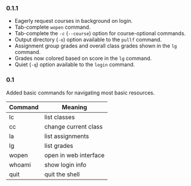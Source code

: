 ### 0.1.1

* Eagerly request courses in background on login.
* Tab-complete `wopen` command.
* Tab-complete the `-c` (`--course`) option for course-optional commands.
* Output directory (`-o`) option available to the `pullf` command.
* Assignment group grades and overall class grades shown in the `lg` command.
* Grades now colored based on score in the `lg` command.
* Quiet (`-q`) option available to the `login` command.

### 0.1

Added basic commands for navigating most basic resources.

|  Command  | Meaning               |
|-----------|-----------------------|
| lc        | list classes          |
| cc        | change current class  |
| la        | list assignments      |
| lg        | list grades           |
| wopen     | open in web interface |
| whoami    | show login info       |
| quit      | quit the shell        |
